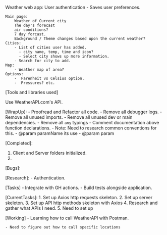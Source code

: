 Weather web app:
    User authentication
      - Saves user preferences.

    Main page:
        Weather of Current city
        The day's forecast
        air conditions?
        7 day forcast.
        Background / Theme changes based upon the current weather?
    Cities:
        - List of cities user has added.
          - city name, temp, time and icon?
          - Select city shows up more information.
        - Search for city to add.
    Map:
        - Weather map of area?
    Options:
        -  Farenheit vs Celsius option.
        -  Pressures? etc.

[Tools and libraries used]

Use WeatherAPI.com's API.

[WrapUp]:
    - Proofread and Refactor all code.
    - Remove all debugger logs.
    - Remove all unused imports.
    - Remove all unused dev or main dependencies.
    - Remove all `any` typings
    - Comment documentation above function declarations.
      - Note: Need to research common conventions for this.
      - @param paramName its use
      - @param param



[Completed]:
   1. Client and Server folders initialized.
   2. 



[Bugs]:

[Research]:
    - Authentication.

[Tasks]
    - Integrate with GH actions.
    - Build tests alongside application. 



[CurrentTasks]:
    1. Set up Axios http requests skeleton.
    2. Set up server skeleton.
    3. Set up API http methods skeleton with Axios
    4. Research and gather what APIs I need.
    5. Need to set up 


[Working]
    - Learning how to call WeatherAPI with Postman.

    - Need to figure out how to call specific locations










